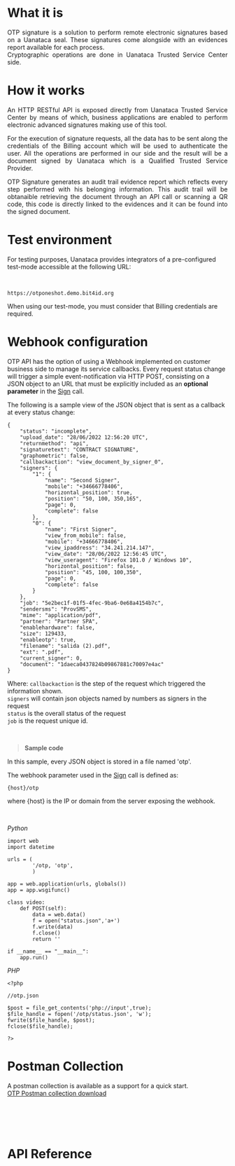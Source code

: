 # What it is

<div style="text-align: justify">

OTP signature is a solution to perform remote electronic signatures based on a Uanataca seal. These signatures come alongside with an evidences report available for each process.
<br/>
Cryptographic operations are done in Uanataca Trusted Service Center side.
</div>

# How it works

<div style="text-align: justify">
An HTTP RESTful API is exposed directly from Uanataca Trusted Service Center by means of which, business applications are enabled to perform electronic advanced signatures making use of this tool.

<br/>

For the execution of signature requests, all the data has to be sent along the credentials of the Billing account which will be used to authenticate the user. All the operations are performed in our side and the result will be a document signed by Uanataca which is a Qualified Trusted Service Provider.
<br/>

OTP Signature generates an audit trail evidence report which reflects every step performed with his belonging information. This audit trail will be obtanaible retrieving the document through an API call or scanning a QR code, this code is directly linked to the evidences and it can be found into the signed document.
</div>



# Test environment


For testing purposes, Uanataca provides integrators of a pre-configured test-mode accessible at the following URL:

</br>

	https://otponeshot.demo.bit4id.org

When using our test-mode, you must consider that Billing credentials are required.

# Webhook configuration
OTP API has the option of using a Webhook implemented on customer business side to manage its service callbacks. Every request status change will trigger a simple event-notification via HTTP POST, consisting on a JSON object to an URL that must be explicitly included as an **optional parameter** in the <a href='#tag/OTP-API/paths/~1api~1v1~1sign/post'>Sign</a> call.

The following is a sample view of the JSON object that is sent as a callback at every status change:

    {
	    "status": "incomplete",
	    "upload_date": "28/06/2022 12:56:20 UTC",
	    "returnmethod": "api",
	    "signaturetext": "CONTRACT SIGNATURE",
	    "graphometric": false,
	    "callbackaction": "view_document_by_signer_0",
	    "signers": {
		    "1": {
			    "name": "Second Signer",
			    "mobile": "+34666778406",
			    "horizontal_position": true,
		    	"position": "50, 100, 350,165",
	    		"page": 0,
    			"complete": false
		    },
		    "0": {      
			    "name": "First Signer",
			    "view_from_mobile": false,
			    "mobile": "+34666778406",
			    "view_ipaddress": "34.241.214.147",
			    "view_date": "28/06/2022 12:56:45 UTC",
			    "view_useragent": "Firefox 101.0 / Windows 10",
			    "horizontal_position": false,
			    "position": "45, 100, 100,350",
			    "page": 0,
			    "complete": false
		    }
	    },
	    "job": "5e2bec1f-01f5-4fec-9ba6-0e68a4154b7c",
	    "sendersms": "ProvSMS",
	    "mime": "application/pdf",
	    "partner": "Partner SPA",
	    "enablehardware": false,
	    "size": 129433,
	    "enableotp": true,
	    "filename": "salida (2).pdf",
	    "ext": ".pdf",
	    "current_signer": 0,
	    "document": "1daeca0437824b09867881c70097e4ac"
    }

Where:
`callbackaction` is the step of the request which triggered the information shown.</br>
`signers` will contain json objects named by numbers as signers in the request</br>
`status` is the overall status of the request</br>
`job` is the request unique id.</br>

</br>

> **Sample code**

In this sample, every JSON object is stored in a file named 'otp'.

The webhook parameter used in the <a href='#tag/OTP-API/paths/~1api~1v1~1sign/post'>Sign</a> call is defined as:

	{host}/otp

where {host} is the IP or domain from the server exposing the webhook.

</br>

*Python*

	import web
	import datetime
	
	urls = (
	        '/otp, 'otp',
	        )
	
	app = web.application(urls, globals())
	app = app.wsgifunc()
	
	class video:
		def POST(self):
			data = web.data()
			f = open("status.json",'a+')
			f.write(data)
			f.close()
			return ''

	if __name__ == "__main__":
	    app.run()


*PHP*

	<?php
	
	//otp.json

	$post = file_get_contents('php://input',true);
	$file_handle = fopen('/otp/status.json', 'w');
	fwrite($file_handle, $post);
	fclose($file_handle);
	
	?>


# Postman Collection

A postman collection is available as a support for a quick start.<br/>
<a href="https://cdn.bit4id.com/es/uanataca/public/otp/Uanataca_OTP_Postman.zip">OTP Postman collection download</a>

<div id="APIReference" style="padding-top: 60px;"><h1>API Reference<h1></div>
